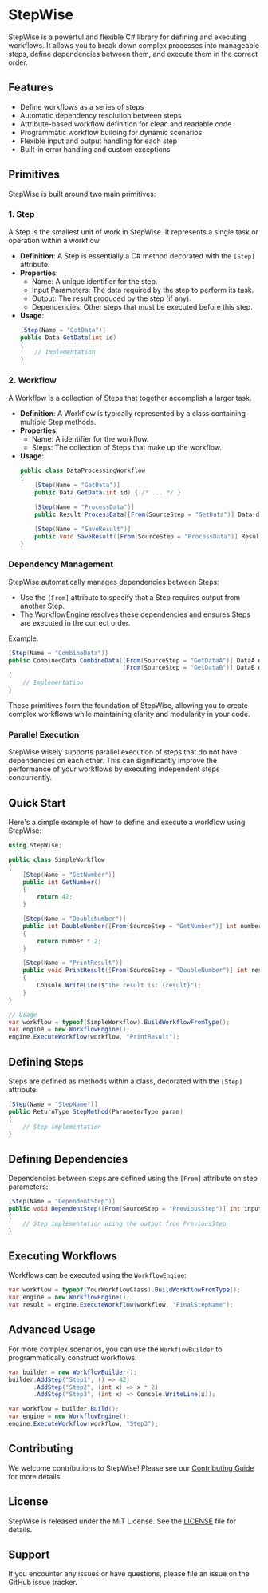 # StepWise

StepWise is a powerful and flexible C# library for defining and executing workflows. It allows you to break down complex processes into manageable steps, define dependencies between them, and execute them in the correct order.

## Features

- Define workflows as a series of steps
- Automatic dependency resolution between steps
- Attribute-based workflow definition for clean and readable code
- Programmatic workflow building for dynamic scenarios
- Flexible input and output handling for each step
- Built-in error handling and custom exceptions

## Primitives

StepWise is built around two main primitives:

### 1. Step

A Step is the smallest unit of work in StepWise. It represents a single task or operation within a workflow.

- **Definition**: A Step is essentially a C# method decorated with the `[Step]` attribute.
- **Properties**:
  - Name: A unique identifier for the step.
  - Input Parameters: The data required by the step to perform its task.
  - Output: The result produced by the step (if any).
  - Dependencies: Other steps that must be executed before this step.
- **Usage**: 
  ```csharp
  [Step(Name = "GetData")]
  public Data GetData(int id)
  {
      // Implementation
  }
  ```

### 2. Workflow

A Workflow is a collection of Steps that together accomplish a larger task.

- **Definition**: A Workflow is typically represented by a class containing multiple Step methods.
- **Properties**:
  - Name: A identifier for the workflow.
  - Steps: The collection of Steps that make up the workflow.
- **Usage**: 
  ```csharp
  public class DataProcessingWorkflow
  {
      [Step(Name = "GetData")]
      public Data GetData(int id) { /* ... */ }

      [Step(Name = "ProcessData")]
      public Result ProcessData([From(SourceStep = "GetData")] Data data) { /* ... */ }

      [Step(Name = "SaveResult")]
      public void SaveResult([From(SourceStep = "ProcessData")] Result result) { /* ... */ }
  }
  ```

### Dependency Management

StepWise automatically manages dependencies between Steps:

- Use the `[From]` attribute to specify that a Step requires output from another Step.
- The WorkflowEngine resolves these dependencies and ensures Steps are executed in the correct order.

Example:
```csharp
[Step(Name = "CombineData")]
public CombinedData CombineData([From(SourceStep = "GetDataA")] DataA dataA, 
                                [From(SourceStep = "GetDataB")] DataB dataB)
{
    // Implementation
}
```

These primitives form the foundation of StepWise, allowing you to create complex workflows while maintaining clarity and modularity in your code.

### Parallel Execution

StepWise wisely supports parallel execution of steps that do not have dependencies on each other. This can significantly improve the performance of your workflows by executing independent steps concurrently.

## Quick Start

Here's a simple example of how to define and execute a workflow using StepWise:

```csharp
using StepWise;

public class SimpleWorkflow
{
    [Step(Name = "GetNumber")]
    public int GetNumber()
    {
        return 42;
    }

    [Step(Name = "DoubleNumber")]
    public int DoubleNumber([From(SourceStep = "GetNumber")] int number)
    {
        return number * 2;
    }

    [Step(Name = "PrintResult")]
    public void PrintResult([From(SourceStep = "DoubleNumber")] int result)
    {
        Console.WriteLine($"The result is: {result}");
    }
}

// Usage
var workflow = typeof(SimpleWorkflow).BuildWorkflowFromType();
var engine = new WorkflowEngine();
engine.ExecuteWorkflow(workflow, "PrintResult");
```

## Defining Steps

Steps are defined as methods within a class, decorated with the `[Step]` attribute:

```csharp
[Step(Name = "StepName")]
public ReturnType StepMethod(ParameterType param)
{
    // Step implementation
}
```

## Defining Dependencies

Dependencies between steps are defined using the `[From]` attribute on step parameters:

```csharp
[Step(Name = "DependentStep")]
public void DependentStep([From(SourceStep = "PreviousStep")] int input)
{
    // Step implementation using the output from PreviousStep
}
```

## Executing Workflows

Workflows can be executed using the `WorkflowEngine`:

```csharp
var workflow = typeof(YourWorkflowClass).BuildWorkflowFromType();
var engine = new WorkflowEngine();
var result = engine.ExecuteWorkflow(workflow, "FinalStepName");
```

## Advanced Usage

For more complex scenarios, you can use the `WorkflowBuilder` to programmatically construct workflows:

```csharp
var builder = new WorkflowBuilder();
builder.AddStep("Step1", () => 42)
       .AddStep("Step2", (int x) => x * 2)
       .AddStep("Step3", (int x) => Console.WriteLine(x));

var workflow = builder.Build();
var engine = new WorkflowEngine();
engine.ExecuteWorkflow(workflow, "Step3");
```

## Contributing

We welcome contributions to StepWise! Please see our [Contributing Guide](CONTRIBUTING.md) for more details.

## License

StepWise is released under the MIT License. See the [LICENSE](LICENSE) file for details.

## Support

If you encounter any issues or have questions, please file an issue on the GitHub issue tracker.